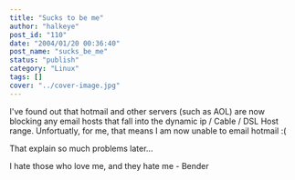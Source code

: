 ```yaml
---
title: "Sucks to be me"
author: "halkeye"
post_id: "110"
date: "2004/01/20 00:36:40"
post_name: "sucks_be_me"
status: "publish"
category: "Linux"
tags: []
cover: "../cover-image.jpg"
---
```


I've found out that hotmail and other servers (such as AOL) are now blocking any email hosts that fall into the dynamic ip / Cable / DSL Host range. Unfortuatly, for me, that means I am now unable to email hotmail :(

That explain so much problems later...

  

I hate those who love me, and they hate me \- Bender